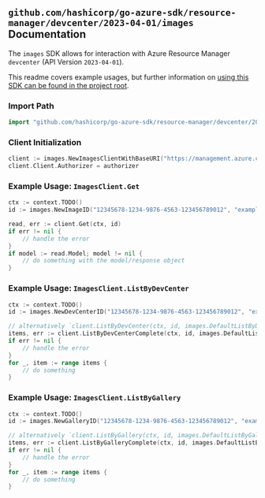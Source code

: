 
## `github.com/hashicorp/go-azure-sdk/resource-manager/devcenter/2023-04-01/images` Documentation

The `images` SDK allows for interaction with Azure Resource Manager `devcenter` (API Version `2023-04-01`).

This readme covers example usages, but further information on [using this SDK can be found in the project root](https://github.com/hashicorp/go-azure-sdk/tree/main/docs).

### Import Path

```go
import "github.com/hashicorp/go-azure-sdk/resource-manager/devcenter/2023-04-01/images"
```


### Client Initialization

```go
client := images.NewImagesClientWithBaseURI("https://management.azure.com")
client.Client.Authorizer = authorizer
```


### Example Usage: `ImagesClient.Get`

```go
ctx := context.TODO()
id := images.NewImageID("12345678-1234-9876-4563-123456789012", "example-resource-group", "devCenterName", "galleryName", "imageName")

read, err := client.Get(ctx, id)
if err != nil {
	// handle the error
}
if model := read.Model; model != nil {
	// do something with the model/response object
}
```


### Example Usage: `ImagesClient.ListByDevCenter`

```go
ctx := context.TODO()
id := images.NewDevCenterID("12345678-1234-9876-4563-123456789012", "example-resource-group", "devCenterName")

// alternatively `client.ListByDevCenter(ctx, id, images.DefaultListByDevCenterOperationOptions())` can be used to do batched pagination
items, err := client.ListByDevCenterComplete(ctx, id, images.DefaultListByDevCenterOperationOptions())
if err != nil {
	// handle the error
}
for _, item := range items {
	// do something
}
```


### Example Usage: `ImagesClient.ListByGallery`

```go
ctx := context.TODO()
id := images.NewGalleryID("12345678-1234-9876-4563-123456789012", "example-resource-group", "devCenterName", "galleryName")

// alternatively `client.ListByGallery(ctx, id, images.DefaultListByGalleryOperationOptions())` can be used to do batched pagination
items, err := client.ListByGalleryComplete(ctx, id, images.DefaultListByGalleryOperationOptions())
if err != nil {
	// handle the error
}
for _, item := range items {
	// do something
}
```
